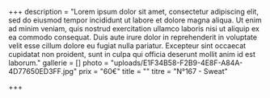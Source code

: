 +++
description = "Lorem ipsum dolor sit amet, consectetur adipiscing elit, sed do eiusmod tempor incididunt ut labore et dolore magna aliqua. Ut enim ad minim veniam, quis nostrud exercitation ullamco laboris nisi ut aliquip ex ea commodo consequat. Duis aute irure dolor in reprehenderit in voluptate velit esse cillum dolore eu fugiat nulla pariatur. Excepteur sint occaecat cupidatat non proident, sunt in culpa qui officia deserunt mollit anim id est laborum."
gallerie = []
photo = "uploads/E1F34B58-F2B9-4E8F-A84A-4D77650ED3FF.jpg"
prix = "60€"
title = ""
titre = "N°167 - Sweat"

+++
